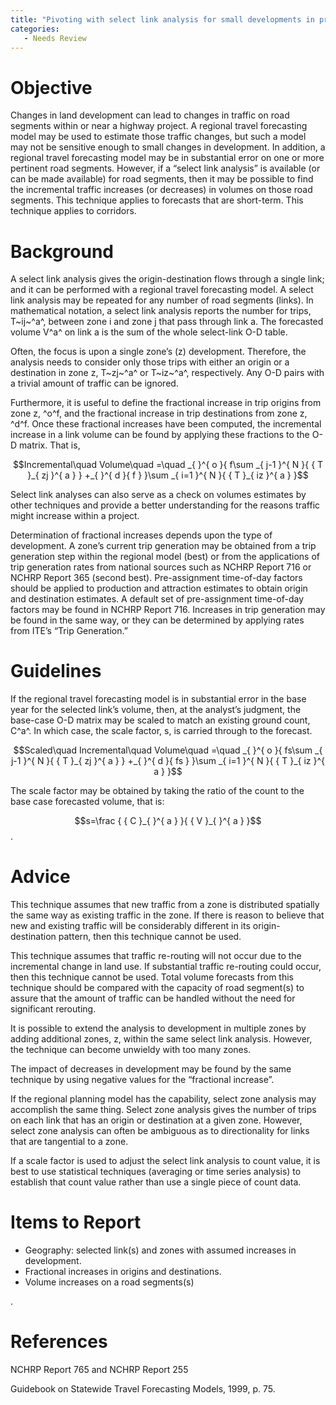 ```yaml
---
title: "Pivoting with select link analysis for small developments in project-level traffic forecasting"
categories:
   - Needs Review
---
```


Objective
=========

Changes in land development can lead to changes in traffic on road segments within or near a highway project. A regional travel forecasting model may be used to estimate those traffic changes, but such a model may not be sensitive enough to small changes in development. In addition, a regional travel forecasting model may be in substantial error on one or more pertinent road segments. However, if a “select link analysis” is available (or can be made available) for road segments, then it may be possible to find the incremental traffic increases (or decreases) in volumes on those road segments.
This technique applies to forecasts that are short-term. This technique applies to corridors.

Background
==========

A select link analysis gives the origin-destination flows through a single link; and it can be performed with a regional travel forecasting model. A select link analysis may be repeated for any number of road segments (links). In mathematical notation, a select link analysis reports the number for trips, T~ij~^a^, between zone i and zone j that pass through link a. The forecasted volume V^a^ on link a is the sum of the whole select-link O-D table.

Often, the focus is upon a single zone’s (z) development. Therefore, the analysis needs to consider only those trips with either an origin or a destination in zone z, T~zj~^a^ or T~iz~^a^, respectively. Any O-D pairs with a trivial amount of traffic can be ignored.

Furthermore, it is useful to define the fractional increase in trip origins from zone z, ^o^f, and the fractional increase in trip destinations from zone z, ^d^f. Once these fractional increases have been computed, the incremental increase in a link volume can be found by applying these fractions to the O-D matrix. That is,

$$Incremental\quad Volume\quad =\quad _{ }^{ o }{ f\sum _{ j-1 }^{ N }{ { T }_{ zj }^{ a } } +_{ }^{ d }{ f } }\sum _{ i=1 }^{ N }{ { T }_{ iz }^{ a } }$$

Select link analyses can also serve as a check on volumes estimates by other techniques and provide a better understanding for the reasons traffic might increase within a project.

Determination of fractional increases depends upon the type of development. A zone’s current trip generation may be obtained from a trip generation step within the regional model (best) or from the applications of trip generation rates from national sources such as NCHRP Report 716 or NCHRP Report 365 (second best). Pre-assignment time-of-day factors should be applied to production and attraction estimates to obtain origin and destination estimates. A default set of pre-assignment time-of-day factors may be found in NCHRP Report 716. Increases in trip generation may be found in the same way, or they can be determined by applying rates from ITE’s “Trip Generation.”

Guidelines
==========

If the regional travel forecasting model is in substantial error in the base year for the selected link’s volume, then, at the analyst’s judgment, the base-case O-D matrix may be scaled to match an existing ground count, C^a^. In which case, the scale factor, s, is carried through to the forecast.

$$Scaled\quad Incremental\quad Volume\quad =\quad _{ }^{ o }{ fs\sum _{ j-1 }^{ N }{ { T }_{ zj }^{ a } } +_{ }^{ d }{ fs } }\sum _{ i=1 }^{ N }{ { T }_{ iz }^{ a } }$$

The scale factor may be obtained by taking the ratio of the count to the base case forecasted volume, that is:

$$s=\frac { { C }_{ }^{ a } }{ { V }_{ }^{ a } }$$ .

Advice
======

This technique assumes that new traffic from a zone is distributed spatially the same way as existing traffic in the zone. If there is reason to believe that new and existing traffic will be considerably different in its origin-destination pattern, then this technique cannot be used.

This technique assumes that traffic re-routing will not occur due to the incremental change in land use. If substantial traffic re-routing could occur, then this technique cannot be used. Total volume forecasts from this technique should be compared with the capacity of road segment(s) to assure that the amount of traffic can be handled without the need for significant rerouting.

It is possible to extend the analysis to development in multiple zones by adding additional zones, z, within the same select link analysis. However, the technique can become unwieldy with too many zones.

The impact of decreases in development may be found by the same technique by using negative values for the “fractional increase”.

If the regional planning model has the capability, select zone analysis may accomplish the same thing. Select zone analysis gives the number of trips on each link that has an origin or destination at a given zone. However, select zone analysis can often be ambiguous as to directionality for links that are tangential to a zone.

If a scale factor is used to adjust the select link analysis to count value, it is best to use statistical techniques (averaging or time series analysis) to establish that count value rather than use a single piece of count data.

Items to Report
===============

-   Geography: selected link(s) and zones with assumed increases in development.
-   Fractional increases in origins and destinations.
-   Volume increases on a road segments(s)

.

References
==========

NCHRP Report 765 and NCHRP Report 255

Guidebook on Statewide Travel Forecasting Models, 1999, p. 75.

